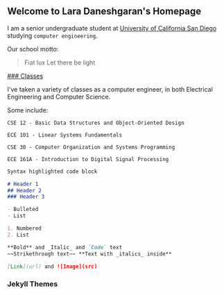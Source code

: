 ## Welcome to Lara Daneshgaran's Homepage

I am a senior undergraduate student at [University of California San Diego](https://ucsd.edu) studying `computer engineering`.

Our school motto: 

> Fiat lux Let there be light

[### Classes ](https://www.ucsd.edu/catalog/courses/CSE.html)

I've taken a variety of classes as a computer engineer, in both Electrical Engineering and Computer Science.

Some include:

```
CSE 12 - Basic Data Structures and Object-Oriented Design

ECE 101 - Linear Systems Fundamentals

CSE 30 - Computer Organization and Systems Programming

ECE 161A - Introduction to Digital Signal Processing
```

```markdown
Syntax highlighted code block

# Header 1
## Header 2
### Header 3

- Bulleted
- List

1. Numbered
2. List

**Bold** and _Italic_ and `Code` text
~~Strikethrough text~~ **Text with _italics_ inside**

[Link](url) and ![Image](src)
```

### Jekyll Themes
